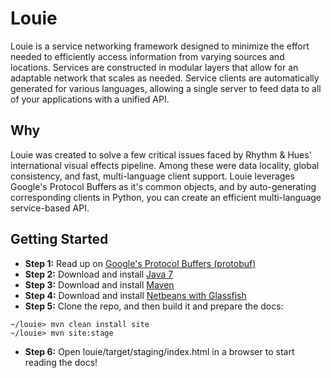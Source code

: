 # Louie
Louie is a service networking framework designed to minimize the effort needed to efficiently access information from varying sources and locations.  Services are constructed in modular layers that allow for an adaptable network that
scales as needed. Service clients are automatically generated for various languages, allowing a single server to feed data to all of your applications with a unified API.

## Why
Louie was created to solve a few critical issues faced by Rhythm & Hues' international visual effects pipeline. Among these were data locality, global consistency, and fast, multi-language client support. Louie leverages Google's Protocol Buffers as it's common objects, and by auto-generating corresponding clients in Python, you can create an efficient multi-language service-based API.

## Getting Started
* **Step 1:** Read up on [Google's Protocol Buffers (protobuf)](https://developers.google.com/protocol-buffers/docs/overview)
* **Step 2:** Download and install [Java 7](http://www.oracle.com/technetwork/java/javase/downloads/index.html)
* **Step 3:** Download and install [Maven](http://maven.apache.org/download.cgi)
* **Step 4:** Download and install [Netbeans with Glassfish](https://netbeans.org/downloads/)
* **Step 5:** Clone the repo, and then build it and prepare the docs:
```
~/louie> mvn clean install site
~/louie> mvn site:stage
```
* **Step 6:** Open louie/target/staging/index.html in a browser to start reading the docs!

